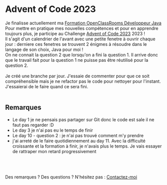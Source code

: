 # Advent of Code 2023
Je finalisse actuellement ma <a href="https://openclassrooms.com/fr/paths/513-developpeur-dapplication-java" target="_blank">Formation OpenClassRooms Développeur Java</a><br>
Pour mettre en pratique mes nouvelles compétences et pour en apprendre toujours plus, je participe au Challenge <a href="https://adventofcode.com/2023/about" target="_blank">Advent of Code 2023</a> 2023 !<br>
Il s'agit d'un calendrier de l'avant avec une petite fenetre à ouvrir chaque jour :  derniere ces fenetres se trouvent 2 énigmes à résoudre dans le langage de son choix, Java pour moi !<br>
On ne connait la question 2 que lorsqu'on a fini la question 1. Il arrive donc que le travail fait pour la question 1 ne puisse pas être réutilisé pour la question 2.<br><br>
Je créé une branche par jour. J'essaie de commenter pour que ce soit compréhensible mais je ne refactor pas le code pour nettoyer pour l'instant. J'essaierai de le faire quand ce sera fini.<br><br>

## Remarques
 - Le day 1 je ne pensais pas partager sur Git donc le code est sale il ne faut pas regarder :D
 - Le day 3 je n'ai pas eu le temps de finir
 - Le day 10 - question 2 : je n'ai pas trouvé comment m'y prendre
 - j'ai arreté de le faire quotidiennement au day 11. Avec la difficulté croissante et la formation à finir, je n'avais plus le temps. Je vais essayer de rattraper mon retard progressivement

<br><br><br>
Des remarques ? Des questions ? N'hésitez pas : <a href="https://www.linkedin.com/in/simon-lefort-6a58a482/" target="_blank">Contactez-moi</a>
